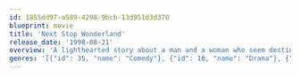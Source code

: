 ```yaml
---
id: 1855dd97-a589-4298-9bcb-13d951d3d370
blueprint: movie
title: 'Next Stop Wonderland'
release_date: '1998-08-21'
overview: 'A lighthearted story about a man and a woman who seem destined to be together... and the hilarious chain of accidents that seem determined to keep them apart!'
genres: '[{"id": 35, "name": "Comedy"}, {"id": 18, "name": "Drama"}, {"id": 10749, "name": "Romance"}]'
---
```

